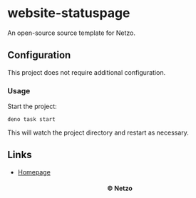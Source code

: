 # website-statuspage

An open-source source template for Netzo.

## Configuration

This project does not require additional configuration.

### Usage

Start the project:

```
deno task start
```

This will watch the project directory and restart as necessary.

## Links

- [Homepage](https://app.netzo.io/templates/website-statuspage)

<div align="center">
  <h4>© Netzo</h4>
</div>
